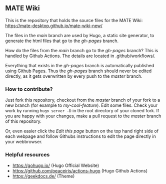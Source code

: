 ## MATE Wiki

This is the repository that holds the source files for the MATE Wiki: https://mate-desktop.github.io/mate-wiki-new/

The files in the *main* branch are used by Hugo, a static site generator, to generate the html files that go to the *gh-pages* branch.

How do the files from the *main* branch go to the *gh-pages* branch?
This is handled by Github Actions. The details are located in .github/workflows/.

Everything that exists in the *gh-pages* branch is automatically published using Github Pages. Thus the *gh-pages* branch should never be edited directly, as it gets overwritten by every push to the *master* branch.

### How to contribute?

Just fork this repository, checkout from the *master* branch of your fork to a new branch (for example to *my-cool-feature*). Edit some files. Check your work by running `hugo server -D` in the root directory of your cloned fork. If you are happy with your changes, make a pull request to the *master* branch of this repository.

Or, even easier click the *Edit this page* button on the top hand right side of each webpage and follow Githubs instructions to edit the page directly in your webbrowser.

### Helpful resources
 - https://gohugo.io/ (Hugo Official Website)
 - https://github.com/peaceiris/actions-hugo (Hugo Github Actions)
 - https://geekdocs.de/ (Theme)
